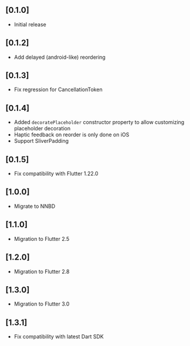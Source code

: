 ## [0.1.0]

* Initial release

## [0.1.2]

* Add delayed (android-like) reordering

## [0.1.3]

* Fix regression for CancellationToken

## [0.1.4]

* Added `decoratePlaceholder` constructor property to allow customizing placeholder decoration
* Haptic feedback on reorder is only done on iOS
* Support SliverPadding

## [0.1.5]

* Fix compatibility with Flutter 1.22.0

## [1.0.0]

* Migrate to NNBD

## [1.1.0]

* Migration to Flutter 2.5

## [1.2.0]

* Migration to Flutter 2.8

## [1.3.0]

* Migration to Flutter 3.0

## [1.3.1]

* Fix compatibility with latest Dart SDK
